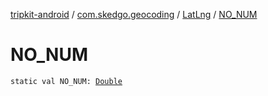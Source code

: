[tripkit-android](../../index.md) / [com.skedgo.geocoding](../index.md) / [LatLng](index.md) / [NO_NUM](./-n-o_-n-u-m.md)

# NO_NUM

`static val NO_NUM: `[`Double`](https://kotlinlang.org/api/latest/jvm/stdlib/kotlin/-double/index.html)